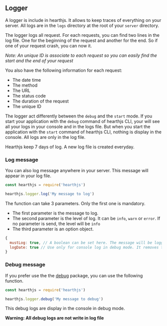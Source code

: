 ## Logger

A logger is include in hearthjs. It allows to keep traces of everything on your server. All logs are in the `logs` directory at the root of your `server` directory.

The logger logs all request. For each requests, you can find two lines in the log file. One for the beginning of the request and another for the end. So if one of your request crash, you can now it.

*Note: An unique ID is associate to each request so you can easily find the start and the end of your request*

You also have the following information for each request:
- The date time
- The method
- The URL
- The status code
- The duration of the request
- The unique ID

The logger act differently between the `debug` and the `start` mode. If you start your application with the `debug` command of hearthjs CLI, your will see all your logs in your console and in the logs file. But when you start the application with the `start` command of hearthjs CLI, nothing is display in the console. All logs are only in the log file.

Hearthjs keep 7 days of log. A new log file is created everyday.

### Log message

You can also log message anywhere in your server. This message will appear in your log file.

```js
const hearthjs = require('hearthjs')

hearthjs.logger.log('My message to log')
```

The function can take 3 parameters. Only the first one is mandatory.

- The first parameter is the message to log.
- The second parameter is the level of log. It can be `info`, `warn` or `error`. If no parameter is send, the level will be `info`
- The third parameter is an option object.

```js
{
  mustLog: true, // A boolean can be set here. The message will be logged only if the value is true.
  logDate: true // Use only for console log in debug mode. It removes the date and the level.
}
```

### Debug message

If you prefer use the the [debug](https://www.npmjs.com/package/debug) package, you can use the following function.

```js
const hearthjs = require('hearthjs')

hearthjs.logger.debug('My message to debug')
```

This debug logs are display in the console in debug mode.

**Warning: All debug logs are not write in log file**
